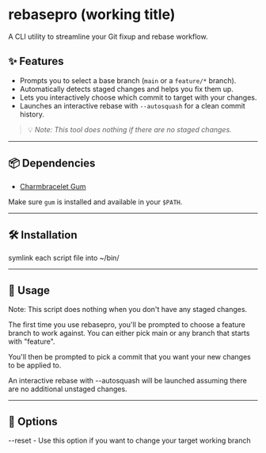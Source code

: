 # rebasepro (working title)

A CLI utility to streamline your Git fixup and rebase workflow.

## ✨ Features

- Prompts you to select a base branch (`main` or a `feature/*` branch).
- Automatically detects staged changes and helps you fix them up.
- Lets you interactively choose which commit to target with your changes.
- Launches an interactive rebase with `--autosquash` for a clean commit history.

> 💡 *Note: This tool does nothing if there are no staged changes.*

---

## 📦 Dependencies

- [Charmbracelet Gum](https://github.com/charmbracelet/gum)

Make sure `gum` is installed and available in your `$PATH`.

---

## 🛠 Installation

symlink each script file into ~/bin/

---

## 🚀 Usage

Note: This script does nothing when you don't have any staged changes.

The first time you use rebasepro, you'll be prompted to choose a feature branch 
to work against. You can either pick main or any branch that starts with "feature".

You'll then be prompted to pick a commit that you want your new changes to be applied to.

An interactive rebase with --autosquash will be launched assuming there are no additional
unstaged changes.

---

## 🔧 Options

--reset - Use this option if you want to change your target working branch

